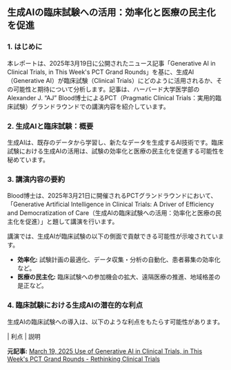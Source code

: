 ## 生成AIの臨床試験への活用：効率化と医療の民主化を促進

### 1. はじめに

本レポートは、2025年3月19日に公開されたニュース記事「Generative AI in Clinical Trials, in This Week's PCT Grand Rounds」を基に、生成AI（Generative AI）が臨床試験（Clinical Trials）にどのように活用されるか、その可能性と期待について分析します。記事は、ハーバード大学医学部のAlexander J. “AJ” Blood博士によるPCT（Pragmatic Clinical Trials：実用的臨床試験）グランドラウンドでの講演内容を紹介しています。

### 2. 生成AIと臨床試験：概要

生成AIは、既存のデータから学習し、新たなデータを生成するAI技術です。臨床試験における生成AIの活用は、試験の効率化と医療の民主化を促進する可能性を秘めています。

### 3. 講演内容の要約

Blood博士は、2025年3月21日に開催されるPCTグランドラウンドにおいて、「Generative Artificial Intelligence in Clinical Trials: A Driver of Efficiency and Democratization of Care（生成AIの臨床試験への活用：効率化と医療の民主化を促進）」と題して講演を行います。

講演では、生成AIが臨床試験の以下の側面で貢献できる可能性が示唆されています。

* **効率化:** 試験計画の最適化、データ収集・分析の自動化、患者募集の効率化など。
* **医療の民主化:** 臨床試験への参加機会の拡大、遠隔医療の推進、地域格差の是正など。

### 4. 臨床試験における生成AIの潜在的な利点

生成AIの臨床試験への導入は、以下のような利点をもたらす可能性があります。

| 利点 | 説明 

**元記事:** [March 19, 2025 Use of Generative AI in Clinical Trials, in This Week's PCT Grand Rounds - Rethinking Clinical Trials](https://rethinkingclinicaltrials.org/news/march-19-2025-use-of-generative-ai-in-clinical-trials-in-this-weeks-pct-grand-rounds/)